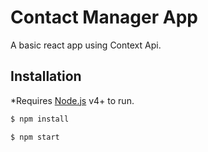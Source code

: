 # Contact Manager App

A basic react app using Context Api.

## Installation

*Requires [Node.js](https://nodejs.org/) v4+ to run.
```sh
$ npm install
```

```sh
$ npm start
```
